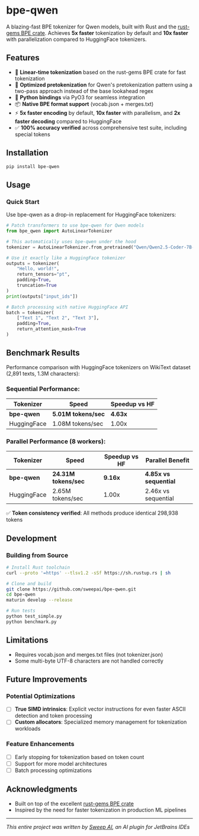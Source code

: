 # bpe-qwen

A blazing-fast BPE tokenizer for Qwen models, built with Rust and the [rust-gems BPE crate](https://github.com/github/rust-gems/tree/main/crates/bpe). Achieves **5x faster** tokenization by default and **10x faster** with parallelization compared to HuggingFace tokenizers.

## Features

- 🚀 **Linear-time tokenization** based on the rust-gems BPE crate for fast tokenization
- 🎯 **Optimized pretokenization** for Qwen's pretokenization pattern using a two-pass approach instead of the base lookahead regex
- 🐍 **Python bindings** via PyO3 for seamless integration
- 📦 **Native BPE format support** (vocab.json + merges.txt)
- ⚡ **5x faster encoding** by default, **10x faster** with parallelism, and **2x faster decoding** compared to HuggingFace
- ✅ **100% accuracy verified** across comprehensive test suite, including special tokens

## Installation

```bash
pip install bpe-qwen
```

## Usage

### Quick Start

Use bpe-qwen as a drop-in replacement for HuggingFace tokenizers:

```python
# Patch transformers to use bpe-qwen for Qwen models
from bpe_qwen import AutoLinearTokenizer

# This automatically uses bpe-qwen under the hood
tokenizer = AutoLinearTokenizer.from_pretrained("Qwen/Qwen2.5-Coder-7B-Instruct")

# Use it exactly like a HuggingFace tokenizer
outputs = tokenizer(
    "Hello, world!",
    return_tensors="pt",
    padding=True,
    truncation=True
)
print(outputs["input_ids"])

# Batch processing with native HuggingFace API
batch = tokenizer(
    ["Text 1", "Text 2", "Text 3"],
    padding=True,
    return_attention_mask=True
)
```

## Benchmark Results

Performance comparison with HuggingFace tokenizers on WikiText dataset (2,891 texts, 1.3M characters):

### Sequential Performance:
| Tokenizer | Speed | Speedup vs HF |
|-----------|-------|---------------|
| **bpe-qwen** | **5.01M tokens/sec** | **4.63x** |
| HuggingFace | 1.08M tokens/sec | 1.00x |

### Parallel Performance (8 workers):
| Tokenizer | Speed | Speedup vs HF | Parallel Benefit |
|-----------|-------|---------------|------------------|
| **bpe-qwen** | **24.31M tokens/sec** | **9.16x** | **4.85x vs sequential** |
| HuggingFace | 2.65M tokens/sec | 1.00x | 2.46x vs sequential |

✅ **Token consistency verified**: All methods produce identical 298,938 tokens


## Development

### Building from Source

```bash
# Install Rust toolchain
curl --proto '=https' --tlsv1.2 -sSf https://sh.rustup.rs | sh

# Clone and build
git clone https://github.com/sweepai/bpe-qwen.git
cd bpe-qwen
maturin develop --release

# Run tests
python test_simple.py
python benchmark.py
```

## Limitations

- Requires vocab.json and merges.txt files (not tokenizer.json)
- Some multi-byte UTF-8 characters are not handled correctly

## Future Improvements

### Potential Optimizations
- [ ] **True SIMD intrinsics**: Explicit vector instructions for even faster ASCII detection and token processing
- [ ] **Custom allocators**: Specialized memory management for tokenization workloads

### Feature Enhancements
- [ ] Early stopping for tokenization based on token count
- [ ] Support for more model architectures
- [ ] Batch processing optimizations

## Acknowledgments

- Built on top of the excellent [rust-gems BPE crate](https://github.com/github/rust-gems)
- Inspired by the need for faster tokenization in production ML pipelines

---

*This entire project was written by [Sweep AI](https://sweep.dev), an AI plugin for JetBrains IDEs*
